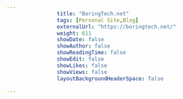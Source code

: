 ```yaml
---
                title: "BoringTech.net"
                tags: [Personal Site,Blog]
                externalUrl: "https://boringtech.net/"
                weight: 611
                showDate: false
                showAuthor: false
                showReadingTime: false
                showEdit: false
                showLikes: false
                showViews: false
                layoutBackgroundHeaderSpace: false
                
---
```

